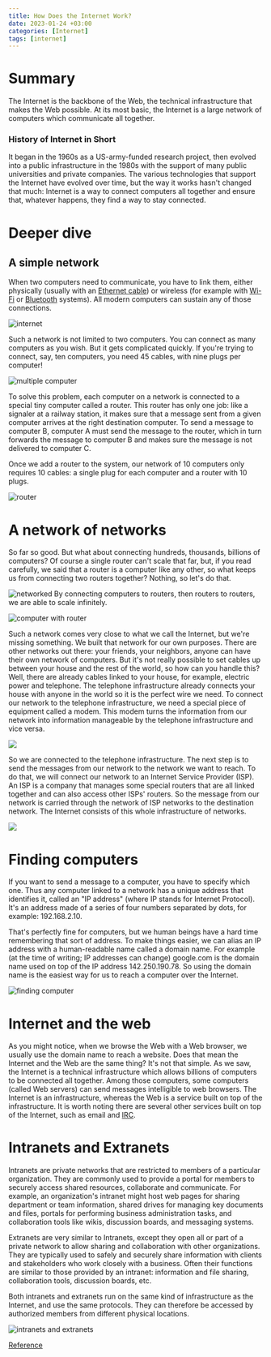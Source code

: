 ```yaml
---
title: How Does the Internet Work?
date: 2023-01-24 +03:00
categories: [Internet]
tags: [internet]
---
```

# Summary
The Internet is the backbone of the Web, the technical infrastructure that makes the Web possible. At its most basic, the Internet is a large network of computers which communicate all together.
### History of Internet in Short
It began in the 1960s as a US-army-funded research project, then evolved into a public infrastructure in the 1980s with the support of many public universities and private companies. The various technologies that support the Internet have evolved over time, but the way it works hasn't changed that much: Internet is a way to connect computers all together and ensure that, whatever happens, they find a way to stay connected.
# Deeper dive
## A simple network
When two computers need to communicate, you have to link them, either physically (usually with an [Ethernet cable](https://en.wikipedia.org/wiki/Ethernet_crossover_cable)) or wireless (for example with  [Wi-Fi](https://en.wikipedia.org/wiki/WiFi) or [Bluetooth](https://en.wikipedia.org/wiki/Bluetooth) systems). All modern computers can sustain any of those connections.

![internet](https://developer.mozilla.org/en-US/docs/Learn/Common_questions/How_does_the_Internet_work/internet-schema-1.png)

Such a network is not limited to two computers. You can connect as many computers as you wish. But it gets complicated quickly. If you're trying to connect, say, ten computers, you need 45 cables, with nine plugs per computer!

![multiple computer](https://developer.mozilla.org/en-US/docs/Learn/Common_questions/How_does_the_Internet_work/internet-schema-2.png)

To solve this problem, each computer on a network is connected to a special tiny computer called a router. This router has only one job: like a signaler at a railway station, it makes sure that a message sent from a given computer arrives at the right destination computer. To send a message to computer B, computer A must send the message to the router, which in turn forwards the message to computer B and makes sure the message is not delivered to computer C.

Once we add a router to the system, our network of 10 computers only requires 10 cables: a single plug for each computer and a router with 10 plugs.

![router](https://developer.mozilla.org/en-US/docs/Learn/Common_questions/How_does_the_Internet_work/internet-schema-3.png)

# A network of networks
So far so good. But what about connecting hundreds, thousands, billions of computers? Of course a single router can't scale that far, but, if you read carefully, we said that a router is a computer like any other, so what keeps us from connecting two routers together? Nothing, so let's do that.

![networked](https://developer.mozilla.org/en-US/docs/Learn/Common_questions/How_does_the_Internet_work/internet-schema-4.png)
By connecting computers to routers, then routers to routers, we are able to scale infinitely.

![computer with router](https://developer.mozilla.org/en-US/docs/Learn/Common_questions/How_does_the_Internet_work/internet-schema-5.png)

Such a network comes very close to what we call the Internet, but we're missing something. We built that network for our own purposes. There are other networks out there: your friends, your neighbors, anyone can have their own network of computers. But it's not really possible to set cables up between your house and the rest of the world, so how can you handle this? Well, there are already cables linked to your house, for example, electric power and telephone. The telephone infrastructure already connects your house with anyone in the world so it is the perfect wire we need. To connect our network to the telephone infrastructure, we need a special piece of equipment called a modem. This modem turns the information from our network into information manageable by the telephone infrastructure and vice versa.

![](https://developer.mozilla.org/en-US/docs/Learn/Common_questions/How_does_the_Internet_work/internet-schema-6.png)

So we are connected to the telephone infrastructure. The next step is to send the messages from our network to the network we want to reach. To do that, we will connect our network to an Internet Service Provider (ISP). An ISP is a company that manages some special routers that are all linked together and can also access other ISPs' routers. So the message from our network is carried through the network of ISP networks to the destination network. The Internet consists of this whole infrastructure of networks.

![](https://developer.mozilla.org/en-US/docs/Learn/Common_questions/How_does_the_Internet_work/internet-schema-7.png)
# Finding computers
If you want to send a message to a computer, you have to specify which one. Thus any computer linked to a network has a unique address that identifies it, called an "IP address" (where IP stands for Internet Protocol). It's an address made of a series of four numbers separated by dots, for example: 192.168.2.10.

That's perfectly fine for computers, but we human beings have a hard time remembering that sort of address. To make things easier, we can alias an IP address with a human-readable name called a domain name. For example (at the time of writing; IP addresses can change) google.com is the domain name used on top of the IP address 142.250.190.78. So using the domain name is the easiest way for us to reach a computer over the Internet.

![finding computer](https://developer.mozilla.org/en-US/docs/Learn/Common_questions/How_does_the_Internet_work/dns-ip.png)
# Internet and the web
As you might notice, when we browse the Web with a Web browser, we usually use the domain name to reach a website. Does that mean the Internet and the Web are the same thing? It's not that simple. As we saw, the Internet is a technical infrastructure which allows billions of computers to be connected all together. Among those computers, some computers (called Web servers) can send messages intelligible to web browsers. The Internet is an infrastructure, whereas the Web is a service built on top of the infrastructure. It is worth noting there are several other services built on top of the Internet, such as email and [IRC](https://developer.mozilla.org/en-US/docs/Glossary/IRC).

# Intranets and Extranets
Intranets are private networks that are restricted to members of a particular organization. They are commonly used to provide a portal for members to securely access shared resources, collaborate and communicate. For example, an organization's intranet might host web pages for sharing department or team information, shared drives for managing key documents and files, portals for performing business administration tasks, and collaboration tools like wikis, discussion boards, and messaging systems.

Extranets are very similar to Intranets, except they open all or part of a private network to allow sharing and collaboration with other organizations. They are typically used to safely and securely share information with clients and stakeholders who work closely with a business. Often their functions are similar to those provided by an intranet: information and file sharing, collaboration tools, discussion boards, etc.

Both intranets and extranets run on the same kind of infrastructure as the Internet, and use the same protocols. They can therefore be accessed by authorized members from different physical locations.

![intranets and extranets](https://developer.mozilla.org/en-US/docs/Learn/Common_questions/How_does_the_Internet_work/internet-schema-8.png)

[Reference](https://developer.mozilla.org/en-US/docs/Learn/Common_questions/How_does_the_Internet_work#a_simple_network)
